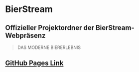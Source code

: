 # BierStream
## Offizieller Projektordner der BierStream-Webpräsenz
> DAS MODERNE BIERERLEBNIS
## [GitHub Pages Link](https://carldamke.github.io/bierstream/)
